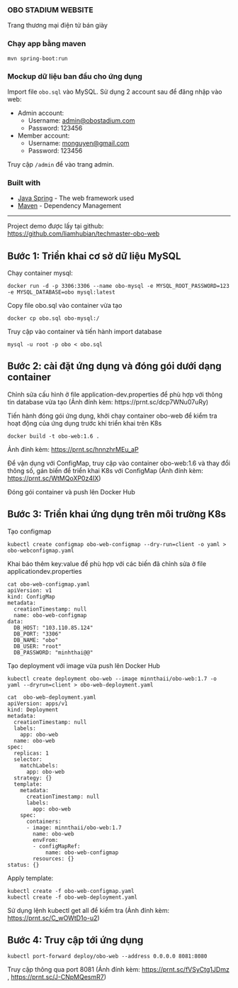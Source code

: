 ### OBO STADIUM WEBSITE
Trang thương mại điện tử bán giày

### Chạy app bằng maven

```shell
mvn spring-boot:run
```

### Mockup dữ liệu ban đầu cho ứng dụng

Import file ```obo.sql``` vào MySQL. Sử dụng 2 account sau để đăng nhập vào web:

- Admin account:
    - Username: admin@obostadium.com
    - Password: 123456
- Member account:
    - Username: monguyen@gmail.com
    - Password: 123456
    

Truy cập ```/admin``` để vào trang admin.

### Built with
- [Java Spring](https://spring.io/) - The web framework used
- [Maven](https://mvnrepository.com/) - Dependency Management

-------------------------------------------------------------------------------------------------------------------------------------------------------------------------

Project demo được lấy tại github: https://github.com/liamhubian/techmaster-obo-web

<h2> Bước 1: Triển khai cơ sở dữ liệu MySQL </h2>
Chạy container mysql:

```
docker run -d -p 3306:3306 --name obo-mysql -e MYSQL_ROOT_PASSWORD=123 -e MYSQL_DATABASE=obo mysql:latest
```

Copy file obo.sql vào container vừa tạo
```
docker cp obo.sql obo-mysql:/
```
Truy cập vào container và tiến hành import database
```
mysql -u root -p obo < obo.sql
```

<h2> Bước 2: cài đặt ứng dụng và đóng gói dưới dạng container </h2>
Chỉnh sửa cấu hình ở file application-dev.properties để phù hợp với thông tin database vừa tạo (Ảnh đính kèm: https://prnt.sc/dcp7WNu07uRy)

Tiến hành đóng gói ứng dụng, khởi chạy container obo-web để kiểm tra hoạt động của ứng dụng trước khi triển khai trên K8s
```
docker build -t obo-web:1.6 .
```
Ảnh đính kèm: https://prnt.sc/hnnzhrMEu_aP

Để vận dụng với ConfigMap, truy cập vào container obo-web:1.6 và thay đổi thông số, gán biến để triển khai K8s với ConfigMap (Ảnh đính kèm: https://prnt.sc/WtMQoXP0z4IX)

Đóng gói container và push lên Docker Hub

<h2> Bước 3: Triển khai ứng dụng trên môi trường K8s </h2>
Tạo configmap

```
kubectl create configmap obo-web-configmap --dry-run=client -o yaml > obo-webconfigmap.yaml
```
Khai báo thêm key:value để phù hợp với các biến đã chỉnh sửa ở file applicationdev.properties

```
cat obo-web-configmap.yaml
apiVersion: v1
kind: ConfigMap
metadata:
  creationTimestamp: null
  name: obo-web-configmap
data:
  DB_HOST: "103.110.85.124"
  DB_PORT: "3306"
  DB_NAME: "obo"
  DB_USER: "root"
  DB_PASSWORD: "minhthai@@"
```

Tạo deployment với image vừa push lên Docker Hub

```
kubectl create deployment obo-web --image minnthaii/obo-web:1.7 -o yaml --dryrun=client > obo-web-deployment.yaml
```


```
cat  obo-web-deployment.yaml
apiVersion: apps/v1
kind: Deployment
metadata:
  creationTimestamp: null
  labels:
    app: obo-web
  name: obo-web
spec:
  replicas: 1
  selector:
    matchLabels:
      app: obo-web
  strategy: {}
  template:
    metadata:
      creationTimestamp: null
      labels:
        app: obo-web
    spec:
      containers:
      - image: minnthaii/obo-web:1.7
        name: obo-web
        envFrom:
        - configMapRef:
            name: obo-web-configmap
        resources: {}
status: {}
```

Apply template:

```
kubectl create -f obo-web-configmap.yaml
kubectl create -f obo-web-deployment.yaml
```

Sử dụng lệnh kubectl get all để kiểm tra (Ảnh đính kèm: https://prnt.sc/C_wOWtD1o-u2)

<h2> Bước 4: Truy cập tới ứng dụng </h2>

```
kubectl port-forward deploy/obo-web --address 0.0.0.0 8081:8080
```

Truy cập thông qua port 8081 (Ảnh đính kèm: https://prnt.sc/fVSyCtg1JDmz , https://prnt.sc/J-CNpMQesmR7)

